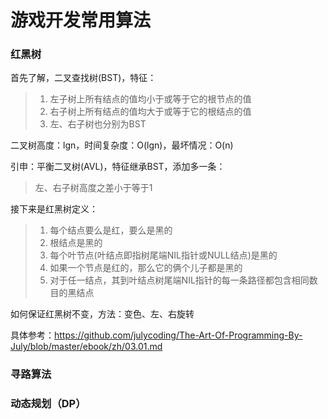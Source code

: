# 游戏开发常用算法

### 红黑树

首先了解，二叉查找树(BST)，特征：

> 1. 左子树上所有结点的值均小于或等于它的根节点的值
> 2. 右子树上所有结点的值均大于或等于它的根结点的值
> 3. 左、右子树也分别为BST

二叉树高度：lgn，时间复杂度：O(lgn)，最坏情况：O(n)

引申：平衡二叉树(AVL)，特征继承BST，添加多一条：

> 左、右子树高度之差小于等于1

接下来是红黑树定义：

> 1. 每个结点要么是红，要么是黑的
> 2. 根结点是黑的
> 3. 每个叶节点(叶结点即指树尾端NIL指针或NULL结点)是黑的
> 4. 如果一个节点是红的，那么它的俩个儿子都是黑的
> 5. 对于任一结点，其到叶结点树尾端NIL指针的每一条路径都包含相同数目的黑结点

如何保证红黑树不变，方法：变色、左、右旋转

具体参考：https://github.com/julycoding/The-Art-Of-Programming-By-July/blob/master/ebook/zh/03.01.md

### 寻路算法

### 动态规划（DP）